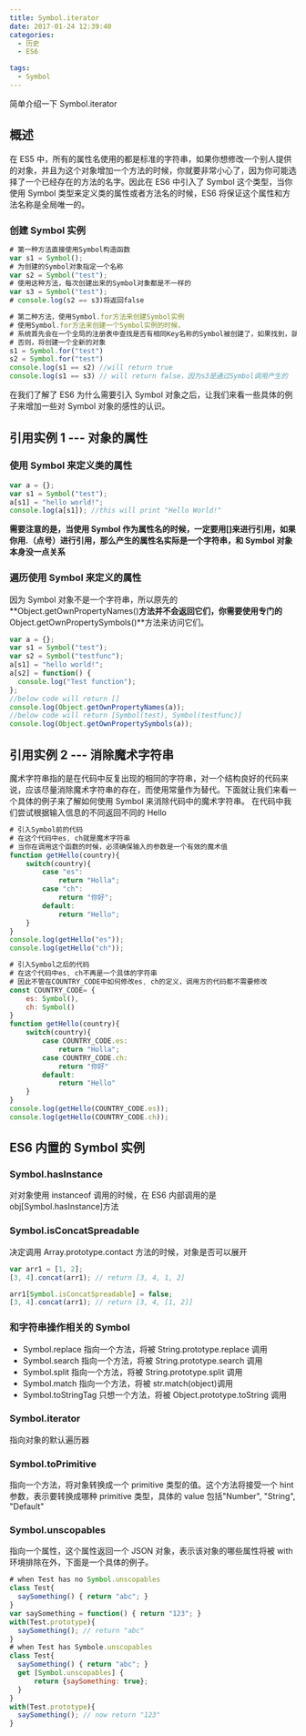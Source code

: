 ```yaml
---
title: Symbol.iterator
date: 2017-01-24 12:39:40
categories:
  - 历史
  - ES6

tags:
  - Symbol
---
```


简单介绍一下 Symbol.iterator

<!--more-->

## 概述

在 ES5 中，所有的属性名使用的都是标准的字符串，如果你想修改一个别人提供的对象，并且为这个对象增加一个方法的时候，你就要非常小心了，因为你可能选择了一个已经存在的方法的名字。因此在 ES6 中引入了 Symbol 这个类型，当你使用 Symbol 类型来定义类的属性或者方法名的时候，ES6 将保证这个属性和方法名称是全局唯一的。

### 创建 Symbol 实例

```javascript
# 第一种方法直接使用Symbol构造函数
var s1 = Symbol();
# 为创建的Symbol对象指定一个名称
var s2 = Symbol("test");
# 使用这种方法，每次创建出来的Symbol对象都是不一样的
var s3 = Symbol("test");
# console.log(s2 == s3)将返回false

# 第二种方法，使用Symbol.for方法来创建Symbol实例
# 使用Symbol.for方法来创建一个Symbol实例的时候，
# 系统首先会在一个全局的注册表中查找是否有相同Key名称的Symbol被创建了，如果找到，就返回已经存在的对象
# 否则，将创建一个全新的对象
s1 = Symbol.for("test")
s2 = Symbol.for("test")
console.log(s1 == s2) //will return true
console.log(s1 == s3) // will return false，因为s3是通过Symbol调用产生的
```

在我们了解了 ES6 为什么需要引入 Symbol 对象之后，让我们来看一些具体的例子来增加一些对 Symbol 对象的感性的认识。

## 引用实例 1 --- 对象的属性

### 使用 Symbol 来定义类的属性

```javascript
var a = {};
var s1 = Symbol("test");
a[s1] = "hello world!";
console.log(a[s1]); //this will print "Hello World!"
```

**需要注意的是，当使用 Symbol 作为属性名的时候，一定要用[]来进行引用，如果你用.（点号）进行引用，那么产生的属性名实际是一个字符串，和 Symbol 对象本身没一点关系**

### 遍历使用 Symbol 来定义的属性

因为 Symbol 对象不是一个字符串，所以原先的**Object.getOwnPropertyNames()**方法并不会返回它们，你需要使用专门的**Object.getOwnPropertySymbols()**方法来访问它们。

```javascript
var a = {};
var s1 = Symbol("test");
var s2 = Symbol("testfunc");
a[s1] = "hello world!";
a[s2] = function() {
  console.log("Test function");
};
//below code will return []
console.log(Object.getOwnPropertyNames(a));
//below code will return [Symbol(test), Symbol(testfunc)]
console.log(Object.getOwnPropertySymbols(a));
```

## 引用实例 2 --- 消除魔术字符串

魔术字符串指的是在代码中反复出现的相同的字符串，对一个结构良好的代码来说，应该尽量消除魔术字符串的存在，而使用常量作为替代。下面就让我们来看一个具体的例子来了解如何使用 Symbol 来消除代码中的魔术字符串。 在代码中我们尝试根据输入信息的不同返回不同的 Hello

```javascript
# 引入Symbol前的代码
# 在这个代码中es, ch就是魔术字符串
# 当你在调用这个函数的时候，必须确保输入的参数是一个有效的魔术值
function getHello(country){
    switch(country){
        case "es":
            return "Holla";
        case "ch":
            return "你好";
        default:
            return "Hello";
    }
}
console.log(getHello("es"));
console.log(getHello("ch"));
```

```javascript
# 引入Symbol之后的代码
# 在这个代码中es, ch不再是一个具体的字符串
# 因此不管在COUNTRY_CODE中如何修改es, ch的定义，调用方的代码都不需要修改
const COUNTRY_CODE= {
    es: Symbol(),
    ch: Symbol()
}
function getHello(country){
    switch(country){
        case COUNTRY_CODE.es:
            return "Holla";
        case COUNTRY_CODE.ch:
            return "你好"
        default:
            return "Hello"
    }
}
console.log(getHello(COUNTRY_CODE.es));
console.log(getHello(COUNTRY_CODE.ch));
```

## ES6 内置的 Symbol 实例

### Symbol.hasInstance

对对象使用 instanceof 调用的时候，在 ES6 内部调用的是 obj[Symbol.hasInstance]方法

### Symbol.isConcatSpreadable

决定调用 Array.prototype.contact 方法的时候，对象是否可以展开

```javascript
var arr1 = [1, 2];
[3, 4].concat(arr1); // return [3, 4, 1, 2]

arr1[Symbol.isConcatSpreadable] = false;
[3, 4].concat(arr1); // return [3, 4, [1, 2]]
```

### 和字符串操作相关的 Symbol

- Symbol.replace 指向一个方法，将被 String.prototype.replace 调用
- Symbol.search 指向一个方法，将被 String.prototype.search 调用
- Symbol.split 指向一个方法，将被 String.prototype.split 调用
- Symbol.match 指向一个方法，将被 str.match(object)调用
- Symbol.toStringTag 只想一个方法，将被 Object.prototype.toString 调用

### Symbol.iterator

指向对象的默认遍历器

### Symbol.toPrimitive

指向一个方法，将对象转换成一个 primitive 类型的值。这个方法将接受一个 hint 参数，表示要转换成哪种 primitive 类型，具体的 value 包括"Number", "String", "Default"

### Symbol.unscopables

指向一个属性，这个属性返回一个 JSON 对象，表示该对象的哪些属性将被 with 环境排除在外，下面是一个具体的例子。

```javascript
# when Test has no Symbol.unscopables
class Test{
  saySomething() { return "abc"; }
}
var saySomething = function() { return "123"; }
with(Test.prototype){
  saySomething(); // return "abc"
}
# when Test has Symbole.unscopables
class Test{
  saySomething() { return "abc"; }
  get [Symbol.unscopables] {
      return {saySomething: true};
  }
}
with(Test.prototype){
  saySomething(); // now return "123"
}
```
